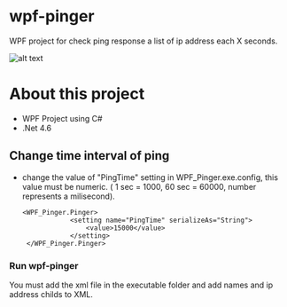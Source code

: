 # wpf-pinger

WPF project for check ping response a list of ip address each X seconds.

![alt text](http://patovega.com/github/imagenes/wpf-pinger/pinger.jpg)

# About this project

* WPF Project using C#
* .Net 4.6

## Change time interval of ping

* change the value of "PingTime" setting in WPF_Pinger.exe.config, this value must be numeric. ( 1 sec = 1000, 60 sec = 60000, number represents a milisecond).

      <WPF_Pinger.Pinger>
                  <setting name="PingTime" serializeAs="String">
                      <value>15000</value>
                  </setting>
       </WPF_Pinger.Pinger>



### Run wpf-pinger 
You must add the xml file in the executable folder and add names and ip address childs to XML.


